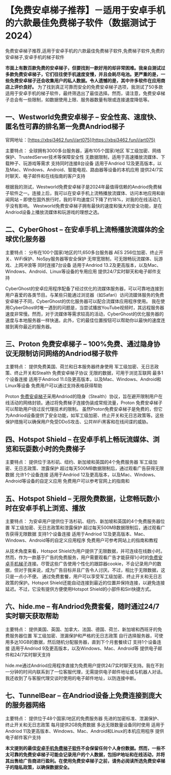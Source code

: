 # 【免费安卓梯子推荐】－适用于安卓手机的六款最佳免费梯子软件（数据测试于2024）
免费安卓梯子推荐,适用于安卓手机的六款最佳免费梯子软件,免费梯子软件,免费的安卓梯子,安卓手机的梯子软件

**市面上有数百款免费的安卓梯子，但要找到一款好用的却非常困难。我亲自测试过多款免费安卓梯子，它们往往使手机速度变慢，并且会耗尽电池。更严重的是，一些免费安卓梯子还会收集用户的私人数据。令人遗憾的是，其中许多软件在应用商店上评价良好。**
为了找到真正可靠而安全的免费安卓梯子选项，我测试了50多款适用于安卓手机的梯子软件，最终筛选出了最佳选择。然而，请注意，免费安卓梯子总会有一些限制，如数据使用上限、服务器数量有限或连接速度降低等。

## 一、Westworld免费安卓梯子 – 安全性高、速度快、匿名性可靠的排名第一免费Andriod梯子

官网地址：[https://xbsj3462.fun/i/art075](https://xbsj3462.fun/i/art075)

主要特点：
全球拥有3000多台服务器，遍布105个国家/地区
军工级加密、网络保护、TrustedServer技术等保障安全性
无数据限制，适用于高速播放流媒体、下载种子、玩游戏等需求
支持同时连接8台设备
适用于Andriod 12及更高版本，以及Mac、Windows、Android、智能电视、路由器等设备的本机应用
提供24/7实时聊天、电子邮件和在线指南的客户支持

根据我的测试，Westworld免费安卓梯子是2024年最值得信赖的Andriod免费梯子软件之一。连接上后，我可以在安卓手机上流畅播放流媒体、访问本地应用和新闻网站 – 即使在国外旅行时，我的平均速度只下降了约18%，对我的在线活动几乎没有影响。
Westworld免费安卓梯子拥有最快的速度和强大的安全功能，是在Andriod设备上播放流媒体和玩游戏的理想之选。

## 二、CyberGhost – 在安卓手机上流畅播放流媒体的全球优化服务器
主要特点：
分布在100个国家/地区的11,650多台服务器
AES 256位加密、终止开关、WiFi保护、NoSpy服务器等安全保护
无带宽限制，可无限畅玩流媒体、玩游戏、上网冲浪等
同时连接7台设备
适用于Andriod 13.2及更高版本，以及Mac、Windows、Android、Linux等设备的专用应用
提供24/7实时聊天和电子邮件支持

CyberGhost的安卓应用程序配备了经过优化的流媒体服务器，可以可靠地连接到用户喜爱的各类节目。与某些只能通过浏览器（如Safari）访问流媒体服务的免费安卓梯子不同，CyberGhost的优化服务器可以配合流媒体应用程序使用。
我在使用CyberGhost时唯一遇到的问题是，当尝试播放YouTube视频时，其远程服务器速度非常慢。然而，对于流媒体等需求较高的活动，CyberGhost的优化服务器的速度与本地服务器一样快速。此外，它的最佳位置按钮可以帮助你以最快的速度连接到离你最近的服务器。

## 三、Proton 免费安卓梯子 – 100%免费、通过隐身协议无限制访问网络的Andriod梯子软件
主要特点：
提供免费美国、荷兰和日本服务器终身使用
军工级加密、无日志政策、终止开关和Stealth 免费安卓梯子协议
无限的数据，可用于浏览互联网
最多1个设备连接
适用于Andriod 11.0及更高版本，以及Mac、Windows、Android和Linux等设备
免费用户可以通过支持表格获得帮助

Proton [免费安卓梯子](https://github.com/jojo761/pctizi)采用Andriod的隐身（Stealth）协议，旨在避开限制用户在线活动的网络封锁。通过将免费梯子连接伪装成常规流量，Proton 免费安卓梯子可以帮助用户绕过反代理技术的限制。
虽然Proton免费安卓梯子是免费的，但它为Andriod设备提供了安全功能，如军工级加密、终止开关和无日志政策等。这些保护措施可以确保用户免受DDoS攻击、公共WiFi黑客和在线间谍的威胁。

## 四、Hotspot Shield – 在安卓手机上畅玩流媒体、浏览和玩耍数小时的免费梯子
主要特点：
提供位于洛杉矶、纽约、新加坡和英国的4个免费服务器
军工级加密、无日志政策、泄露保护
超过每天500MB数据限制后，通过观看广告获得无限数据
允许1个设备连接
适用于Andriod 12及更高版本，以及Mac、Windows、Android等设备的自定义应用
免费用户可以参考官网上的指南和

## 五、Hotspot Shield – 无限免费数据，让您畅玩数小时在安卓手机上浏览、播放
主要特点：
为安卓用户提供位于洛杉矶、纽约、新加坡和英国的4个免费服务器位置
军工级加密、无日志政策和泄露保护
超过每天500MB数据限制后，通过观看广告获得无限数据
支持1个设备连接
适用于Andriod 12及更高版本、Mac、Windows、Android等的自定义应用程序
免费用户可参考网站上的指南和教程

从技术角度来看，Hotspot Shield为用户提供了无限数据，并可连续在线数小时。然而，作为一款基于广告的免费服务，用户需要观看广告才能获得1小时的[免费安卓手机梯子](http://react-china.org/t/topic/39729)连接。尽管这些广告使用个性化的跟踪器cookie，不会记录用户的数据，但对于我来说，成为广告目标并且广告令人讨厌。不过，相比于无限数据，这只是一点小不便。
通过免费套餐，用户可以享受军工级加密、终止开关和无日志政策的保护。Hotspot Shield还能自动连接到最近的位置并保持连接，以避免连接延迟。不过，它没有提供方便使用Hotspot Shield的小部件和Siri快捷方式。

## 六、hide.me – 有Andriod免费套餐，随时通过24/7实时聊天获取帮助
主要特点：
提供美国、英国、加拿大、法国、德国、荷兰、新加坡和西班牙的免费服务器位置
军工级加密、泄漏保护和严格的无日志政策
自行选择服务器，可使用多达10GB的数据，然后随机分配服务器，直到下个月套餐续订
支持1个设备连接
适用于Andriod 9及更高版本，以及Windows、Mac、Android等
提供电子邮件和24/7实时聊天支持

hide.me通过Andriod应用程序直接为免费用户提供24/7实时聊天支持。我在不到一分钟的时间内联系到了一位客服代理，无需提供电子邮件地址或与机器人对话。我还收到了与客服代理交谈时使用的电子邮件地址，以防连接中断。

## 七、TunnelBear – 在Andriod设备上免费连接到庞大的服务器网络
主要特点：
提供位于48个国家/地区的免费服务器
先进的加密标准、泄漏保护、终止开关和无日志政策
每月提供2GB免费数据
多达无限数量设备同时使用
适用于Andriod 11及更高版本、Windows、Mac、Android和Linux的本机应用程序
提供电子邮件客户支持

**本文提到的最佳[安卓手机免费梯子软件](https://www.193fz.com/thread-20976-1-1.html)不会保留任何个人身份数据。然而，一些不太可靠的免费安卓梯子可能会记录用户的个人数据，包括IP地址和在线活动，并将其出售给广告商进行盈利。在使用免费安卓梯子之前，请务必阅读所选免费安卓梯子的隐私政策，以确保数据安全。**
